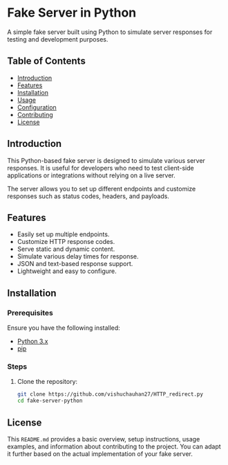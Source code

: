 # Fake Server in Python

A simple fake server built using Python to simulate server responses for testing and development purposes.

## Table of Contents
- [Introduction](#introduction)
- [Features](#features)
- [Installation](#installation)
- [Usage](#usage)
- [Configuration](#configuration)
- [Contributing](#contributing)
- [License](#license)

## Introduction
This Python-based fake server is designed to simulate various server responses. It is useful for developers who need to test client-side applications or integrations without relying on a live server.

The server allows you to set up different endpoints and customize responses such as status codes, headers, and payloads.

## Features
- Easily set up multiple endpoints.
- Customize HTTP response codes.
- Serve static and dynamic content.
- Simulate various delay times for response.
- JSON and text-based response support.
- Lightweight and easy to configure.

## Installation

### Prerequisites
Ensure you have the following installed:
- [Python 3.x](https://www.python.org/)
- [pip](https://pip.pypa.io/en/stable/)

### Steps

1. Clone the repository:
   ```bash
   git clone https://github.com/vishuchauhan27/HTTP_redirect.py
   cd fake-server-python
   
## License
This `README.md` provides a basic overview, setup instructions, usage examples, and information about contributing to the project. You can adapt it further based on the actual implementation of your fake server.

